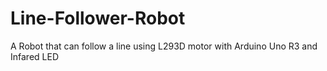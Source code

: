 # Line-Follower-Robot
A Robot that can follow a line using L293D motor with Arduino Uno R3 and Infared LED
